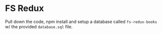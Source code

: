 # FS Redux

Pull down the code, npm install and setup a database called `fs-redux-books` w/ the provided `database.sql` file. 